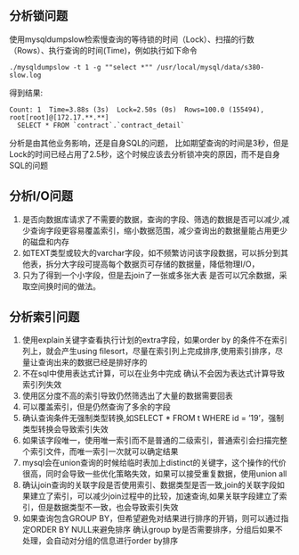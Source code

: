 ## 分析锁问题
使用mysqldumpslow检索慢查询的等待锁的时间（Lock）、扫描的行数（Rows）、执行查询的时间(Time)，例如执行如下命令
```code
./mysqldumpslow -t 1 -g ""select *"" /usr/local/mysql/data/s380-slow.log
```
得到结果:
```code
Count: 1  Time=3.88s (3s)  Lock=2.50s (0s)  Rows=100.0 (155494), root[root]@[172.17.**.**]
  SELECT * FROM `contract`.`contract_detail`
```	
分析是由其他业务影响，还是自身SQL的问题， 比如期望查询的时间是3秒，但是Lock的时间已经占用了2.5秒，这个时候应该去分析锁冲突的原因，而不是自身SQL的问题
## 分析I/O问题
1. 是否向数据库请求了不需要的数据，查询的字段、筛选的数据是否可以减少,减少查询字段更容易覆盖索引，缩小数据范围，减少查询出的数据量能占用更少的磁盘和内存
2. 如TEXT类型或较大的varchar字段，如不频繁访问该字段数据，可以拆分到其他表，拆分大字段可提高每个数据页可存储的数据量，降低物理I/O，
3. 只为了得到一个小字段，但是去join了一张或多张大表	是否可以冗余数据，采取空间换时间的做法。  

## 分析索引问题
1.	使用explain关键字查看执行计划的extra字段，如果order by 的条件不在索引列上，就会产生using filesort，尽量在索引列上完成排序,使用索引排序，尽量让查询出来的数据已经是排好序的
2. 不在sql中使用表达式计算，可以在业务中完成	确认不会因为表达式计算导致索引列失效
3. 使用区分度不高的索引导致仍然筛选出了大量的数据需要回表 
4. 可以覆盖索引，但是仍然查询了多余的字段
5. 确认查询条件无强制类型转换,如SELECT * FROM t WHERE id = ’19’，强制类型转换会导致索引失效
6. 如果该字段唯一，使用唯一索引而不是普通的二级索引，普通索引会扫描完整个索引文件，而唯一索引一次就可以确定结果
7. mysql会在union查询的时候给临时表加上distinct的关键字，这个操作的代价很高，同时会导致一些优化策略失效，如果可以接受重复数据，使用union all	
8. 确认join查询的关联字段是否使用索引、数据类型是否一致,join的关联字段如果建立了索引，可以减少join过程中的比较，加速查询,如果关联字段建立了索引，但是数据类型不一致，也会导致索引失效
9. 如果查询包含GROUP BY，但希望避免对结果进行排序的开销，则可以通过指定ORDER BY NULL来避免排序	确认group by是否需要排序，分组后如果不处理，会自动对分组的信息进行order by排序
		
		
		
		
		
		
